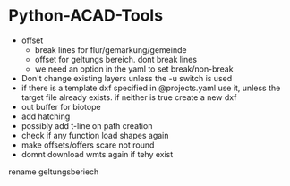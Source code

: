 # Python-ACAD-Tools

- offset
    - break lines for flur/gemarkung/gemeinde
    - offset for geltungs bereich. dont break lines
    - we need an option in the yaml to set break/non-break
- Don't change existing layers unless the -u switch is used
- if there is a template dxf specified in @projects.yaml use it, unless the target file already exists. if neither is true create a new dxf
- out buffer for biotope
- add hatching
- possibly add t-line on path creation
- check if any function load shapes again
- make offsets/offers scare not round
- domnt download wmts again if tehy exist

rename geltungsberiech
